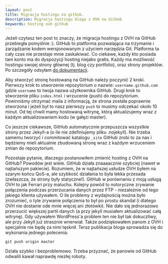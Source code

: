 ```yaml
---
layout: post
title: Migracja hostingu na github.
description: Migracja hostingu bloga z OVH na GitHub
keywords: hosting ovh github
---
```

Jeżeli czytasz ten post to znaczy, że migracja hostingu z OVH na GitHub przebiegła
pomyślnie :). GitHub to platforma pozwalająca na trzymanie i zarządzanie kodem
wersjonowanym z użyciem narzędzia Git. Platforma ta cały czas nie przestaje mnie
zaskakiwać. Co ciekawe, każdy kto posiada tam konto ma do dyspozycji hosting
niejako gratis. Każdy ma możliwość hostingu swojej strony głównej (tj. blog czy portfolio),
oraz strony projektów. Po szczegóły odsyłam [do dokumentacji](http://pages.github.com/).

Aby stworzyć stronę hostowaną na GitHub należy poczynić 2 kroki. Pierwszy krok
to utworzenie repozytorium o nazwie: ``username.github.com`` gdzie ``username`` to
twoja nazwa użytkownika GitHub. Drugi krok to stworzenie pliku ``index.html``
i wrzucenie (push) do repozytorium. Powinniśmy otrzymać maila z informacją, że strona
została poprawnie stworzona i jeżeli był to nasz pierwszy ``push`` to musimy odczekać
około 10 minut. Od tej chwili mamy hostowaną witrynę, którą aktualizujemy wraz z każdym
aktualizowaniem kodu (w gałęzi master).

Co jeszcze ciekawsze, GitHub automatycznie przepuszcza wszystkie strony przez
Jekyll-a (o ile nie zdefiniujemy pliku .nojekyll). Nie trzeba samemu tworzyć i
commitować katalogu ``_site`` GitHub zrobi to za nas i będziemy mieli aktualnie
zbudowaną stronę wraz z każdym wrzuceniem zmian do repozytorium.

Pozostaje pytanie, dlaczego postanowiłem zmienić hosting z OVH na GitHub? Powodów jest
wiele. GitHub działa znaaaacznie szybciej (nawet w najtańszym pakiecie). Rozumiem, że
w najtańszej usłudze OVH byłem na szarym końcu QoS-a, ale szybkość działania to
była lekka przesada (zwłaszcza, że strony były statyczne!). GitHub w porównaniu
z moją usługą OVH to jak Ferrari przy maluchu. Kolejny powód to notoryczne zrywanie
połączenia podczas przerzucania danych przez FTP - niezależnie od tego jakiego
klienta używałem. O ile problemy z wydajnością można było zrozumieć, o tyle
zrywanie połączenia to był po prostu skandal (i dlatego OVH nie dostanie ode mnie
więcej ani złotówki). Nie dało się jednorazowo przerzucić większej partii danych
(a przy jekyll musiałem aktualizować całą witrynę). Gdy używałem WordPress'a
problem ten nie był tak dokuczliwy, ale przy Jekyll już strasznie wnerwiał. Także
podziękowałem panom z OVH i specjalnie nie będę za nimi tęsknił. Teraz publikacja
bloga sprowadza się do wykonania jednego polecenia:

    git push origin master
  
Działa szybko i bezproblemowo. Trzeba przyznać, że panowie od GitHub odwalili
kawał naprawdę niezłej roboty.
